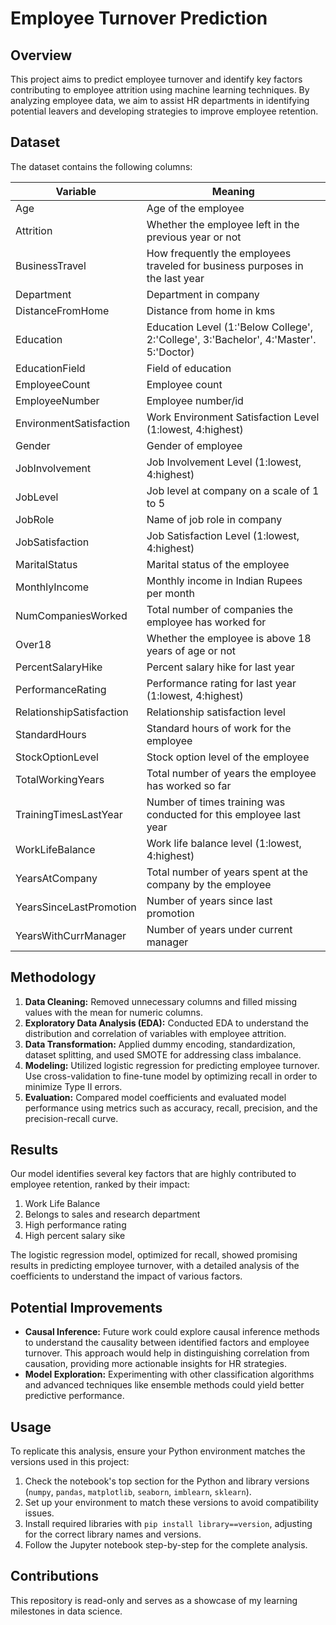 # Employee Turnover Prediction

## Overview

This project aims to predict employee turnover and identify key factors contributing to employee attrition using machine learning techniques. By analyzing employee data, we aim to assist HR departments in identifying potential leavers and developing strategies to improve employee retention.

## Dataset

The dataset contains the following columns:

| Variable                | Meaning                                               |
|-------------------------|-------------------------------------------------------|
| Age                     | Age of the employee                                   |
| Attrition               | Whether the employee left in the previous year or not |
| BusinessTravel          | How frequently the employees traveled for business purposes in the last year |
| Department              | Department in company                                 |
| DistanceFromHome        | Distance from home in kms                             |
| Education               | Education Level (1:'Below College', 2:'College', 3:'Bachelor', 4:'Master'. 5:'Doctor) |
| EducationField          | Field of education                                    |
| EmployeeCount           | Employee count                                        |
| EmployeeNumber          | Employee number/id                                    |
| EnvironmentSatisfaction | Work Environment Satisfaction Level (1:lowest, 4:highest) |
| Gender                  | Gender of employee                                    |
| JobInvolvement          | Job Involvement Level (1:lowest, 4:highest)           |
| JobLevel                | Job level at company on a scale of 1 to 5             |
| JobRole                 | Name of job role in company                           |
| JobSatisfaction         | Job Satisfaction Level (1:lowest, 4:highest)          |
| MaritalStatus           | Marital status of the employee                        |
| MonthlyIncome           | Monthly income in Indian Rupees per month             |
| NumCompaniesWorked      | Total number of companies the employee has worked for |
| Over18                  | Whether the employee is above 18 years of age or not  |
| PercentSalaryHike       | Percent salary hike for last year                     |
| PerformanceRating       | Performance rating for last year (1:lowest, 4:highest) |
| RelationshipSatisfaction| Relationship satisfaction level                       |
| StandardHours           | Standard hours of work for the employee               |
| StockOptionLevel        | Stock option level of the employee                    |
| TotalWorkingYears       | Total number of years the employee has worked so far  |
| TrainingTimesLastYear   | Number of times training was conducted for this employee last year |
| WorkLifeBalance         | Work life balance level (1:lowest, 4:highest)         |
| YearsAtCompany          | Total number of years spent at the company by the employee |
| YearsSinceLastPromotion | Number of years since last promotion                  |
| YearsWithCurrManager    | Number of years under current manager                 |

## Methodology

1. **Data Cleaning:** Removed unnecessary columns and filled missing values with the mean for numeric columns.
2. **Exploratory Data Analysis (EDA):** Conducted EDA to understand the distribution and correlation of variables with employee attrition.
3. **Data Transformation:** Applied dummy encoding, standardization, dataset splitting, and used SMOTE for addressing class imbalance.
4. **Modeling:** Utilized logistic regression for predicting employee turnover. Use cross-validation to fine-tune model by optimizing recall in order to minimize Type II errors.
5. **Evaluation:** Compared model coefficients and evaluated model performance using metrics such as accuracy, recall, precision, and the precision-recall curve.

## Results

Our model identifies several key factors that are highly contributed to employee retention, ranked by their impact:

1. Work Life Balance
2. Belongs to sales and research department
3. High performance rating
4. High percent salary sike

The logistic regression model, optimized for recall, showed promising results in predicting employee turnover, with a detailed analysis of the coefficients to understand the impact of various factors.

## Potential Improvements

- **Causal Inference:** Future work could explore causal inference methods to understand the causality between identified factors and employee turnover. This approach would help in distinguishing correlation from causation, providing more actionable insights for HR strategies.
- **Model Exploration:** Experimenting with other classification algorithms and advanced techniques like ensemble methods could yield better predictive performance.

## Usage

To replicate this analysis, ensure your Python environment matches the versions used in this project:

1. Check the notebook's top section for the Python and library versions (`numpy`, `pandas`, `matplotlib`, `seaborn`, `imblearn`, `sklearn`).
2. Set up your environment to match these versions to avoid compatibility issues.
3. Install required libraries with `pip install library==version`, adjusting for the correct library names and versions.
4. Follow the Jupyter notebook step-by-step for the complete analysis.

## Contributions

This repository is read-only and serves as a showcase of my learning milestones in data science.
